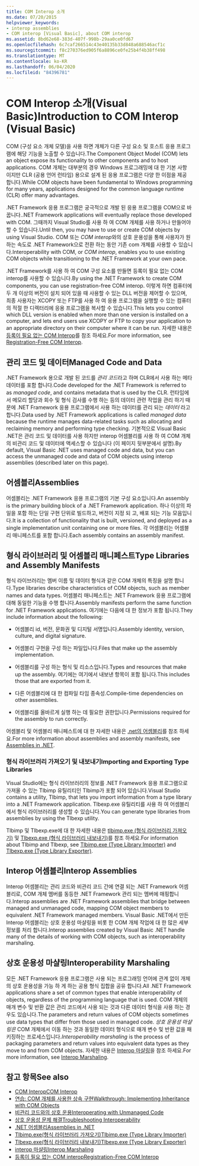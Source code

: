 ```yaml
---
title: COM Interop 소개
ms.date: 07/20/2015
helpviewer_keywords:
- interop assemblies
- COM interop [Visual Basic], about COM interop
ms.assetid: 8bd62e68-383d-407f-998b-29aa0ce0fd67
ms.openlocfilehash: 6c7caf266514c43e40135b33d848a688546acf1c
ms.sourcegitcommit: f8c270376ed905f6a8896ce0fe25b4f4b38ff498
ms.translationtype: MT
ms.contentlocale: ko-KR
ms.lasthandoff: 06/04/2020
ms.locfileid: "84396781"
---
```

# <a name="introduction-to-com-interop-visual-basic"></a><span data-ttu-id="8380a-102">COM Interop 소개(Visual Basic)</span><span class="sxs-lookup"><span data-stu-id="8380a-102">Introduction to COM Interop (Visual Basic)</span></span>
<span data-ttu-id="8380a-103">COM (구성 요소 개체 모델)을 사용 하면 개체가 다른 구성 요소 및 호스트 응용 프로그램에 해당 기능을 노출할 수 있습니다.</span><span class="sxs-lookup"><span data-stu-id="8380a-103">The Component Object Model (COM) lets an object expose its functionality to other components and to host applications.</span></span> <span data-ttu-id="8380a-104">COM 개체는 대부분의 경우 Windows 프로그래밍에 대 한 기본 사항 이지만 CLR (공용 언어 런타임) 용으로 설계 된 응용 프로그램은 다양 한 이점을 제공 합니다.</span><span class="sxs-lookup"><span data-stu-id="8380a-104">While COM objects have been fundamental to Windows programming for many years, applications designed for the common language runtime (CLR) offer many advantages.</span></span>  
  
 <span data-ttu-id="8380a-105">.NET Framework 응용 프로그램은 궁극적으로 개발 된 응용 프로그램을 COM으로 바꿉니다.</span><span class="sxs-lookup"><span data-stu-id="8380a-105">.NET Framework applications will eventually replace those developed with COM.</span></span> <span data-ttu-id="8380a-106">그때까지 Visual Studio를 사용 하 여 COM 개체를 사용 하거나 만들어야 할 수 있습니다.</span><span class="sxs-lookup"><span data-stu-id="8380a-106">Until then, you may have to use or create COM objects by using Visual Studio.</span></span> <span data-ttu-id="8380a-107">COM 또는 *COM interop*와의 상호 운용성을 통해 사용자가 원하는 속도로 .NET Framework으로 전환 하는 동안 기존 com 개체를 사용할 수 있습니다.</span><span class="sxs-lookup"><span data-stu-id="8380a-107">Interoperability with COM, or *COM interop*, enables you to use existing COM objects while transitioning to the .NET Framework at your own pace.</span></span>  
  
 <span data-ttu-id="8380a-108">.NET Framework를 사용 하 여 COM 구성 요소를 만들면 등록이 필요 없는 COM interop를 사용할 수 있습니다.</span><span class="sxs-lookup"><span data-stu-id="8380a-108">By using the .NET Framework to create COM components, you can use registration-free COM interop.</span></span> <span data-ttu-id="8380a-109">이렇게 하면 컴퓨터에 두 개 이상의 버전이 설치 되어 있을 때 사용할 수 있는 DLL 버전을 제어할 수 있으며, 최종 사용자는 XCOPY 또는 FTP를 사용 하 여 응용 프로그램을 실행할 수 있는 컴퓨터의 적절 한 디렉터리에 응용 프로그램을 복사할 수 있습니다.</span><span class="sxs-lookup"><span data-stu-id="8380a-109">This lets you control which DLL version is enabled when more than one version is installed on a computer, and lets end users use XCOPY or FTP to copy your application to an appropriate directory on their computer where it can be run.</span></span> <span data-ttu-id="8380a-110">자세한 내용은 [등록이 필요 없는 COM Interop](../../../framework/interop/registration-free-com-interop.md)를 참조 하세요.</span><span class="sxs-lookup"><span data-stu-id="8380a-110">For more information, see [Registration-Free COM Interop](../../../framework/interop/registration-free-com-interop.md).</span></span>  
  
## <a name="managed-code-and-data"></a><span data-ttu-id="8380a-111">관리 코드 및 데이터</span><span class="sxs-lookup"><span data-stu-id="8380a-111">Managed Code and Data</span></span>  
 <span data-ttu-id="8380a-112">.NET Framework 용으로 개발 된 코드를 *관리 코드*라고 하며 CLR에서 사용 하는 메타 데이터를 포함 합니다.</span><span class="sxs-lookup"><span data-stu-id="8380a-112">Code developed for the .NET Framework is referred to as *managed code*, and contains metadata that is used by the CLR.</span></span> <span data-ttu-id="8380a-113">런타임에서 메모리 할당과 회수 및 형식 검사를 수행 하는 등의 데이터 관련 작업을 관리 하기 때문에 .NET Framework 응용 프로그램에서 사용 하는 데이터를 관리 되는 *데이터* 라고 합니다.</span><span class="sxs-lookup"><span data-stu-id="8380a-113">Data used by .NET Framework applications is called *managed data* because the runtime manages data-related tasks such as allocating and reclaiming memory and performing type checking.</span></span> <span data-ttu-id="8380a-114">기본적으로 Visual Basic .NET은 관리 코드 및 데이터를 사용 하지만 interop 어셈블리를 사용 하 여 COM 개체의 비관리 코드 및 데이터에 액세스할 수 있습니다 (이 페이지 뒷부분에서 설명).</span><span class="sxs-lookup"><span data-stu-id="8380a-114">By default, Visual Basic .NET uses managed code and data, but you can access the unmanaged code and data of COM objects using interop assemblies (described later on this page).</span></span>  
  
## <a name="assemblies"></a><span data-ttu-id="8380a-115">어셈블리</span><span class="sxs-lookup"><span data-stu-id="8380a-115">Assemblies</span></span>  
 <span data-ttu-id="8380a-116">어셈블리는 .NET Framework 응용 프로그램의 기본 구성 요소입니다.</span><span class="sxs-lookup"><span data-stu-id="8380a-116">An assembly is the primary building block of a .NET Framework application.</span></span> <span data-ttu-id="8380a-117">하나 이상의 파일을 포함 하는 단일 구현 단위로 빌드하고, 버전이 지정 되 고, 배포 되는 기능 모음입니다.</span><span class="sxs-lookup"><span data-stu-id="8380a-117">It is a collection of functionality that is built, versioned, and deployed as a single implementation unit containing one or more files.</span></span> <span data-ttu-id="8380a-118">각 어셈블리는 어셈블리 매니페스트를 포함 합니다.</span><span class="sxs-lookup"><span data-stu-id="8380a-118">Each assembly contains an assembly manifest.</span></span>  
  
## <a name="type-libraries-and-assembly-manifests"></a><span data-ttu-id="8380a-119">형식 라이브러리 및 어셈블리 매니페스트</span><span class="sxs-lookup"><span data-stu-id="8380a-119">Type Libraries and Assembly Manifests</span></span>  
 <span data-ttu-id="8380a-120">형식 라이브러리는 멤버 이름 및 데이터 형식과 같은 COM 개체의 특징을 설명 합니다.</span><span class="sxs-lookup"><span data-stu-id="8380a-120">Type libraries describe characteristics of COM objects, such as member names and data types.</span></span> <span data-ttu-id="8380a-121">어셈블리 매니페스트는 .NET Framework 응용 프로그램에 대해 동일한 기능을 수행 합니다.</span><span class="sxs-lookup"><span data-stu-id="8380a-121">Assembly manifests perform the same function for .NET Framework applications.</span></span> <span data-ttu-id="8380a-122">여기에는 다음에 대 한 정보가 포함 됩니다.</span><span class="sxs-lookup"><span data-stu-id="8380a-122">They include information about the following:</span></span>  
  
- <span data-ttu-id="8380a-123">어셈블리 id, 버전, 문화권 및 디지털 서명입니다.</span><span class="sxs-lookup"><span data-stu-id="8380a-123">Assembly identity, version, culture, and digital signature.</span></span>  
  
- <span data-ttu-id="8380a-124">어셈블리 구현을 구성 하는 파일입니다.</span><span class="sxs-lookup"><span data-stu-id="8380a-124">Files that make up the assembly implementation.</span></span>  
  
- <span data-ttu-id="8380a-125">어셈블리를 구성 하는 형식 및 리소스입니다.</span><span class="sxs-lookup"><span data-stu-id="8380a-125">Types and resources that make up the assembly.</span></span> <span data-ttu-id="8380a-126">여기에는 여기에서 내보낸 항목이 포함 됩니다.</span><span class="sxs-lookup"><span data-stu-id="8380a-126">This includes those that are exported from it.</span></span>  
  
- <span data-ttu-id="8380a-127">다른 어셈블리에 대 한 컴파일 타임 종속성.</span><span class="sxs-lookup"><span data-stu-id="8380a-127">Compile-time dependencies on other assemblies.</span></span>  
  
- <span data-ttu-id="8380a-128">어셈블리를 올바르게 실행 하는 데 필요한 권한입니다.</span><span class="sxs-lookup"><span data-stu-id="8380a-128">Permissions required for the assembly to run correctly.</span></span>  
  
 <span data-ttu-id="8380a-129">어셈블리 및 어셈블리 매니페스트에 대 한 자세한 내용은 [.net의 어셈블리](../../../standard/assembly/index.md)를 참조 하세요.</span><span class="sxs-lookup"><span data-stu-id="8380a-129">For more information about assemblies and assembly manifests, see [Assemblies in .NET](../../../standard/assembly/index.md).</span></span>  
  
### <a name="importing-and-exporting-type-libraries"></a><span data-ttu-id="8380a-130">형식 라이브러리 가져오기 및 내보내기</span><span class="sxs-lookup"><span data-stu-id="8380a-130">Importing and Exporting Type Libraries</span></span>  
 <span data-ttu-id="8380a-131">Visual Studio에는 형식 라이브러리의 정보를 .NET Framework 응용 프로그램으로 가져올 수 있는 Tlbimp 유틸리티인 Tlbimp가 포함 되어 있습니다.</span><span class="sxs-lookup"><span data-stu-id="8380a-131">Visual Studio contains a utility, Tlbimp, that lets you import information from a type library into a .NET Framework application.</span></span> <span data-ttu-id="8380a-132">Tlbexp.exe 유틸리티를 사용 하 여 어셈블리에서 형식 라이브러리를 생성할 수 있습니다.</span><span class="sxs-lookup"><span data-stu-id="8380a-132">You can generate type libraries from assemblies by using the Tlbexp utility.</span></span>  
  
 <span data-ttu-id="8380a-133">Tlbimp 및 Tlbexp.exe에 대 한 자세한 내용은 [tlbimp.exe (형식 라이브러리 가져오기)](../../../framework/tools/tlbimp-exe-type-library-importer.md) 및 [Tlbexp.exe (형식 라이브러리 내보내기)](../../../framework/tools/tlbexp-exe-type-library-exporter.md)를 참조 하세요.</span><span class="sxs-lookup"><span data-stu-id="8380a-133">For information about Tlbimp and Tlbexp, see [Tlbimp.exe (Type Library Importer)](../../../framework/tools/tlbimp-exe-type-library-importer.md) and [Tlbexp.exe (Type Library Exporter)](../../../framework/tools/tlbexp-exe-type-library-exporter.md).</span></span>  
  
## <a name="interop-assemblies"></a><span data-ttu-id="8380a-134">Interop 어셈블리</span><span class="sxs-lookup"><span data-stu-id="8380a-134">Interop Assemblies</span></span>  
 <span data-ttu-id="8380a-135">Interop 어셈블리는 관리 코드와 비관리 코드 간에 연결 되는 .NET Framework 어셈블리로, COM 개체 멤버를 동등한 .NET Framework 관리 되는 멤버에 매핑합니다.</span><span class="sxs-lookup"><span data-stu-id="8380a-135">Interop assemblies are .NET Framework assemblies that bridge between managed and unmanaged code, mapping COM object members to equivalent .NET Framework managed members.</span></span> <span data-ttu-id="8380a-136">Visual Basic .NET에서 만든 Interop 어셈블리는 상호 운용성 마샬링을 비롯 한 COM 개체 작업에 대 한 많은 세부 정보를 처리 합니다.</span><span class="sxs-lookup"><span data-stu-id="8380a-136">Interop assemblies created by Visual Basic .NET handle many of the details of working with COM objects, such as interoperability marshaling.</span></span>  
  
## <a name="interoperability-marshaling"></a><span data-ttu-id="8380a-137">상호 운용성 마샬링</span><span class="sxs-lookup"><span data-stu-id="8380a-137">Interoperability Marshaling</span></span>  
 <span data-ttu-id="8380a-138">모든 .NET Framework 응용 프로그램은 사용 되는 프로그래밍 언어에 관계 없이 개체의 상호 운용성을 가능 하 게 하는 공용 형식 집합을 공유 합니다.</span><span class="sxs-lookup"><span data-stu-id="8380a-138">All .NET Framework applications share a set of common types that enable interoperability of objects, regardless of the programming language that is used.</span></span> <span data-ttu-id="8380a-139">COM 개체의 매개 변수 및 반환 값은 관리 코드에서 사용 되는 것과 다른 데이터 형식을 사용 하는 경우도 있습니다.</span><span class="sxs-lookup"><span data-stu-id="8380a-139">The parameters and return values of COM objects sometimes use data types that differ from those used in managed code.</span></span> <span data-ttu-id="8380a-140">*상호 운용성 마샬링은* COM 개체에서 이동 하는 것과 동일한 데이터 형식으로 매개 변수 및 반환 값을 패키징하는 프로세스입니다.</span><span class="sxs-lookup"><span data-stu-id="8380a-140">*Interoperability marshaling* is the process of packaging parameters and return values into equivalent data types as they move to and from COM objects.</span></span> <span data-ttu-id="8380a-141">자세한 내용은 [Interop 마샬링](../../../framework/interop/interop-marshaling.md)을 참조 하세요.</span><span class="sxs-lookup"><span data-stu-id="8380a-141">For more information, see [Interop Marshaling](../../../framework/interop/interop-marshaling.md).</span></span>  
  
## <a name="see-also"></a><span data-ttu-id="8380a-142">참고 항목</span><span class="sxs-lookup"><span data-stu-id="8380a-142">See also</span></span>

- [<span data-ttu-id="8380a-143">COM Interop</span><span class="sxs-lookup"><span data-stu-id="8380a-143">COM Interop</span></span>](index.md)
- [<span data-ttu-id="8380a-144">연습: COM 개체를 사용한 상속 구현</span><span class="sxs-lookup"><span data-stu-id="8380a-144">Walkthrough: Implementing Inheritance with COM Objects</span></span>](walkthrough-implementing-inheritance-with-com-objects.md)
- [<span data-ttu-id="8380a-145">비관리 코드와의 상호 운용</span><span class="sxs-lookup"><span data-stu-id="8380a-145">Interoperating with Unmanaged Code</span></span>](../../../framework/interop/index.md)
- [<span data-ttu-id="8380a-146">상호 운용성 문제 해결</span><span class="sxs-lookup"><span data-stu-id="8380a-146">Troubleshooting Interoperability</span></span>](troubleshooting-interoperability.md)
- [<span data-ttu-id="8380a-147">.NET 어셈블리</span><span class="sxs-lookup"><span data-stu-id="8380a-147">Assemblies in .NET</span></span>](../../../standard/assembly/index.md)
- [<span data-ttu-id="8380a-148">Tlbimp.exe(형식 라이브러리 가져오기)</span><span class="sxs-lookup"><span data-stu-id="8380a-148">Tlbimp.exe (Type Library Importer)</span></span>](../../../framework/tools/tlbimp-exe-type-library-importer.md)
- [<span data-ttu-id="8380a-149">Tlbexp.exe(형식 라이브러리 내보내기)</span><span class="sxs-lookup"><span data-stu-id="8380a-149">Tlbexp.exe (Type Library Exporter)</span></span>](../../../framework/tools/tlbexp-exe-type-library-exporter.md)
- [<span data-ttu-id="8380a-150">interop 마샬링</span><span class="sxs-lookup"><span data-stu-id="8380a-150">Interop Marshaling</span></span>](../../../framework/interop/interop-marshaling.md)
- [<span data-ttu-id="8380a-151">등록이 필요 없는 COM interop</span><span class="sxs-lookup"><span data-stu-id="8380a-151">Registration-Free COM Interop</span></span>](../../../framework/interop/registration-free-com-interop.md)
